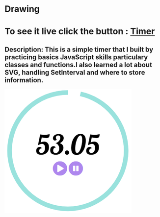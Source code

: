# Drawing
# To see it live click the button :  [Timer](https://ancient-oasis-10081.herokuapp.com/)
## Description: This is a simple timer that I built by practicing basics JavaScript skills particulary classes and functions.I also learned a lot about SVG, handling SetInterval and where to store information.
![myapp](https://github.com/tudorbejinari/Drawing/blob/master/timer.PNG)
